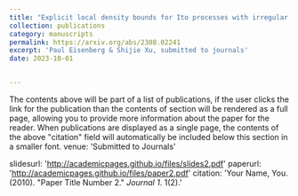 ```yaml
---
title: "Explicit local density bounds for Ito processes with irregular drift"
collection: publications
category: manuscripts
permalink: https://arxiv.org/abs/2308.02241
excerpt: 'Paul Eisenberg & Shijie Xu, submitted to journals'
date: 2023-10-01


---
```


The contents above will be part of a list of publications, if the user clicks the link for the publication than the contents of section will be rendered as a full page, allowing you to provide more information about the paper for the reader. When publications are displayed as a single page, the contents of the above "citation" field will automatically be included below this section in a smaller font.
venue: 'Submitted to Journals'

slidesurl: 'http://academicpages.github.io/files/slides2.pdf'
paperurl: 'http://academicpages.github.io/files/paper2.pdf'
citation: 'Your Name, You. (2010). &quot;Paper Title Number 2.&quot; <i>Journal 1</i>. 1(2).'

